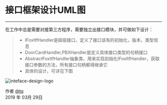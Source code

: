 # 接口框架设计UML图

------

在工作中总是需要对接第三方程序，需要独立出接口模块，并可做如下设计：

> * IFoxItfHandler是超级接口，定义了接口该有的初始化，版本，类型信息
> * DoorCardHandler,PBXHandler是定义具体接口类型的句柄接口
> * AbstractFoxItfHandler抽象类，用来实现初始化IFoxItfHandler，获取接口参数的方法，所有接口句柄都得继承它
> * 具体的设计，可详见下图

![inteface-design-logo](http://www.plantuml.com/plantuml/png/jLTjJnl74tz_dsALlZ4F-0CWX09sqbW2WJ3_gb9LeRLlZRUSRwtTXG2kfJua4Y41AfK7gILgK8M2egOGDMr30isNyTdc5L-XUtktthlbV4qh_P6GlFCmyvlPcTcvsun3ofThZZLHOfp2ChzBLWkySW-wjeFes9SZ8q1nyeJG7AHso0EZQ9KZrsQMPeHAsMn_9LohEwY6NCwiWlOLgYM2YAhqHQaOiwLLfQRWQP9seGLD-ycmPI8KSM4YVsUgPzumgB8sE_dfmjrSKOd9OAT86Jf5H5Tm6G6P9a4KUb5w58rbrM5v2IuYNwwAMSx1WWx6nkuInqPqV1mqB03A3cGC11cHbkwuAvWItqJ1vOYwq4cIcgaZ2Zdg8t8FEO9lDJK4fVS_ZXsMZ25oEnf3KGQK86CYCPmLEQJ_9bRDDNEgdSzNARQBQupx34JJLM28r00-MsC54P4Gy06dX2oB9lrUHe5HHGbfCSsO5wVxC4Lcy1-HTC--xUoU_CTuUX2C94aD8-azMIji4J2OpVOnstdrpjjyrhsyj6Az9pNIa4OK4mqRUT453rGUBEoBL60P0NCMY3eSceRriIAds5qSdYbzWSfy7504RLyiSvCtaAnndsAEf4essqS4KSYqIDDo2KU0a_herS79rUxNxUrZR-TdR-Uu_TE3A6GzYnhM49DfNy0kvfa1QwX4Y8EW2q8oHVuJ83ah1DkAp8GJdxQ8-3HYJFIaVwf3oj1ibRXe4ZjE9a09V0PXl4UVGwnEN8Oo0X0O1bfAgayB855jGOIru7TeI4casybLeRk8vce2lW4amkbZGcU1eZB2Aw6noDKfsN5V64GTIeksTXbUYeCgebvtV--UFkt-UjHzVQvkfSyOIQggXf9jWhHoKTMRN6bfLdIPQYFPRBgIBaDJgna9Bl5X1hBwHBTXZg63rv4TBK3C30Rk7JE5X3deaBeGcWUY90LhbX91vskP02fOGcl38EUdU6n-tC_r-lg0dD2wA-BxHkC37GRkvjVgADCx5Mpz-nD46IPk9WMRBF7WjyOOKEKfEPMwYQru5wjBy5t6kzZWg4QEacC57sM8QmUwspN7nsPk1cRsX7f30E2ut0Go2I5mbO1gSCIs3b_HSlAcegEjk_sdjxCV3BYWYJe_F6ZldxT_snDZtH9_Ebbfhu09yQD8ZMj6vCQbaCdAGmvBaCaO8pmLe4yjKoIKTMNfseWGJA79DPc9J2nqu6qyzPu_zfxijmz_yGxFl9rlsdjdrnTFUkzPc92NZoph0_O-dG8pqlZSCjoslzzgNHwQ7hIsDjzCkWbJt1zj9FHxApypCvURcClBIdP8USabjuQ1Y-w70_Uppq53Fhc5F6WEMB7i19NXdPvt7Zxl7fsafk16WSe62LQG-B09DhvGXjIrY3XH51oB7F9bSLaf-HnAA0w5laGu9xNH8Bl1ezq-tF8sZxplJhtD4x5pc7Cgjeicnw80IzziRjbrHQl90OigFd0b0ol2i7aYzUkBZUkBHz7kDdVW_wzRNJd6qjWmrecCiHR8Rj9Fl3vAZMdegcKbVcHm9P0e2HkAy365jk9gS_v1UzCfCZPP0HJ44mGCkIdCE78HDUgWTV7CUtYivxjey1igtjPUv-txpibZxwyNdUtJO2tLAc8awc4jna7hpLUjjpzw6mV1eBIiczS9HaO6pH3KkfiWtVUJGUd8Y2XUh790AiR7SMVZLVVz2-ziDnZZXgpwDXR_hJSlhmvUjzxz4LsThDl8jPThpjy0)



作者 [@tq][1]     
2019 年 03月 29日 
 
[1]: https://github.com/tq835465605


